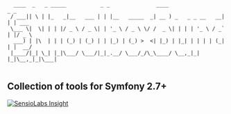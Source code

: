 ```asciidoc
  ____  _   _ _____           _ _               ____                  _ _      
 / ___|| \ | |_   _|__   ___ | | |__   _____  _| __ ) _   _ _ __   __| | | ___ 
 \___ \|  \| | | |/ _ \ / _ \| | '_ \ / _ \ \/ /  _ \| | | | '_ \ / _` | |/ _ \
  ___) | |\  | | | (_) | (_) | | |_) | (_) >  <| |_) | |_| | | | | (_| | |  __/
 |____/|_| \_| |_|\___/ \___/|_|_.__/ \___/_/\_\____/ \__,_|_| |_|\__,_|_|\___|
                                                                               
```
## Collection of tools for Symfony 2.7+

[![SensioLabs Insight](https://img.shields.io/sensiolabs/i/cfc8a6a7-c79e-47c6-8ba3-ca06ab51bd7f.svg?style=flat-square)](https://insight.sensiolabs.com/projects/cfc8a6a7-c79e-47c6-8ba3-ca06ab51bd7f)
